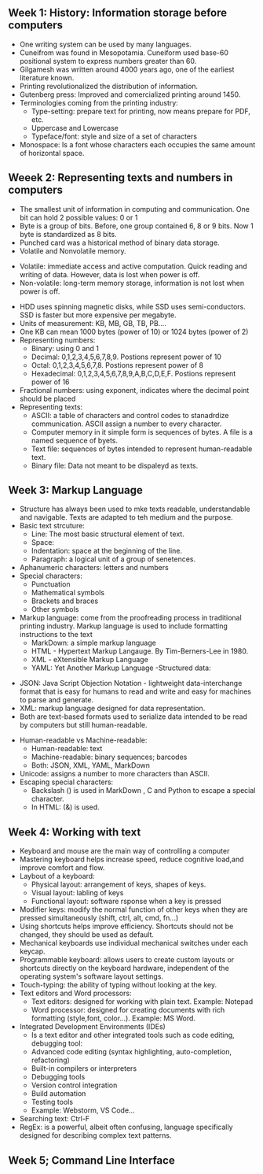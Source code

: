 ## Week 1: History: Information storage before computers
- One writing system can be used by many languages.
- Cuneifrom was found in Mesopotamia. Cuneiform used base-60 positional system to express numbers greater than 60.
- Gilgamesh was written around 4000 years ago, one of the earliest literature known.
- Printing revolutionalized the distribution of information.
- Gutenberg press: Improved and comercialized printing around 1450.
- Terminologies coming from the printing industry:<br>
  + Type-setting: prepare text for printing, now means prepare for PDF, etc.
  + Uppercase and Lowercase
  + Typeface/font: style and size of a set of characters
- Monospace: Is a font whose characters each occupies the same amount of horizontal space.
## Weeek 2: Representing texts and numbers in computers
- The smallest unit of information in computing and communication. One bit can hold 2 possible values: 0 or 1
- Byte is a group of bits. Before, one group contained 6, 8 or 9 bits. Now 1 byte is standardized as 8 bits.
- Punched card was a historical method of binary data storage.
- Volatile and Nonvolatile memory.<br>
+ Volatile: immediate access and active computation. Quick reading and writing of data. However, data is lost when power is off.
+ Non-volatile: long-term memory storage, information is not lost when power is off.
- HDD uses spinning magnetic disks, while SSD uses semi-conductors. SSD is faster but more expensive per megabyte.
- Units of measurement: KB, MB, GB, TB, PB....
- One KB can mean 1000 bytes (power of 10) or 1024 bytes (power of 2)
- Representing numbers:<br>
  + Binary: using 0 and 1
  + Decimal: 0,1,2,3,4,5,6,7,8,9. Postions represent power of 10
  + Octal: 0,1,2,3,4,5,6,7,8. Postions represent power of 8
  + Hexadecimal: 0,1,2,3,4,5,6,7,8,9,A,B,C,D,E,F. Postions represent power of 16
- Fractional numbers: using exponent, indicates where the decimal point should be placed
- Representing texts:<br>
   + ASCII: a table of characters and control codes to stanadrdize communication. ASCII assign a number to every character.
   + Computer memory in it simple form is sequences of bytes. A file is a named sequence of byets.
   + Text file: sequences of bytes intended to represent human-readable text.
   + Binary file: Data not meant to be dispaleyd as texts.
## Week 3: Markup Language
- Structure has always been used to mke texts readable, understandable and navigable. Texts are adapted to teh medium and the purpose.
- Basic text strcuture:<br>
  + Line: The most basic structural element of text. 
  + Space:
  + Indentation: space at the beginning of the  line.
  + Paragraph: a logical unit of a group of senetences.
- Aphanumeric characters: letters and numbers
- Special characters:<br>
   + Punctuation
   + Mathematical symbols
   + Brackets and braces
   + Other symbols
- Markup language: come from the proofreading process in traditional printing industry. Markup language is used to include formatting instructions to the text
  + MarkDown: a simple markup language
  + HTML - Hypertext Markup Langauge. By Tim-Berners-Lee in 1980.
  + XML - eXtensible Markup Language
  + YAML: Yet Another Markup Language
-Structured data:
+ JSON: Java Script Objection Notation - lightweight data-interchange format that is easy for humans to read and write and easy for machines to parse and generate. 
+ XML: markup language designed for data representation.
+ Both are text-based formats used to serialize data intended to be read by computers but still human-readable.
- Human-readable vs Machine-readable:
  + Human-readable: text
  + Machine-readable: binary sequences; barcodes
  + Both: JSON, XML, YAML, MarkDown
- Unicode: assigns a number to more characters than ASCII.
- Escaping special characters:
  + Backslash (\) is used in MarkDown , C and Python to escape a special character.
  + In HTML: (&) is used.
## Week 4: Working with text
- Keyboard and mouse are the main way of controlling a computer
- Mastering keyboard helps increase speed, reduce cognitive load,and improve comfort and flow.
- Laybout of a keyboard:
  + Physical layout: arrangement of keys, shapes of keys.
  + Visual layout: labling of keys
  + Functional layout: software rsponse when a key is pressed
- Modifier keys: modify the normal function of other keys when they are pressed simultaneously (shift, ctrl, alt, cmd, fn...)
- Using shortcuts helps improve efficiency. Shortcuts should not be changed, they should be used as default.
- Mechanical keyboards use individual mechanical switches under each keycap.
- Programmable keyboard: allows users to create custom layouts or shortcuts directly on the keyboard hardware, independent of the operating system's software layout settings.
- Touch-typing: the ability of typing without looking at the key. 
- Text editors and Word processors:
  + Text editors: designed for working with plain text. Example: Notepad
  + Word processor: designed for creating documents with rich formatting (style,font, color...). Example: MS Word.
- Integrated Development Environments (IDEs)
  + Is a text editor and other integrated tools such as code editing, debugging tool:
  * Advanced code editing (syntax highlighting, auto-completion, refactoring)
  * Built-in compilers or interpreters
  * Debugging tools
  * Version control integration
  * Build automation
  * Testing tools
  + Example: Webstorm, VS Code...
- Searching text: Ctrl-F
- RegEx: is a powerful, albeit often confusing, language specifically designed for describing complex text patterns.
## Week 5; Command Line Interface
  
    
